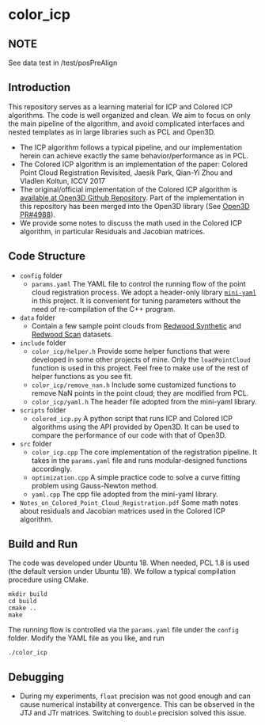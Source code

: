# color_icp

## NOTE

See data test in /test/posPreAlign

## Introduction

This repository serves as a learning material for ICP and Colored ICP algorithms. The code is well organized and clean. We aim to focus on only the main pipeline of the algorithm, and avoid complicated interfaces and nested templates as in large libraries such as PCL and Open3D. 

- The ICP algorithm follows a typical pipeline, and our implementation herein can achieve exactly the same behavior/performance as in PCL.
- The Colored ICP algorithm is an implementation of the paper: Colored Point Cloud Registration Revisited, Jaesik Park, Qian-Yi Zhou and Vladlen Koltun, ICCV 2017
- The original/official implementation of the Colored ICP algorithm is [available at Open3D Github Repository](https://github.com/isl-org/Open3D/blob/master/cpp/open3d/pipelines/registration/ColoredICP.cpp). Part of the implementation in this repository has been merged into the Open3D library (See [Open3D PR#4988](https://github.com/isl-org/Open3D/pull/4988)).
- We provide some notes to discuss the math used in the Colored ICP algorithm, in particular Residuals and Jacobian matrices. 

## Code Structure

- `config` folder 
  - `params.yaml` The YAML file to control the running flow of the point cloud registration process. We adopt a header-only library [`mini-yaml`](https://github.com/jimmiebergmann/mini-yaml) in this project. It is convenient for tuning parameters without the need of re-compilation of the C++ program.
- `data` folder 
  - Contain a few sample point clouds from [Redwood Synthetic](http://redwood-data.org/indoor/) and [Redwood Scan](http://redwood-data.org/indoor_lidar_rgbd/) datasets.
- `include` folder
  - `color_icp/helper.h` Provide some helper functions that were developed in some other projects of mine. Only the `loadPointCloud` function is used in this project. Feel free to make use of the rest of helper functions as you see fit.
  - `color_icp/remove_nan.h` Include some customized functions to remove NaN points in the point cloud; they are modified from PCL.
  - `color_icp/yaml.h` The header file adopted from the mini-yaml library.
- `scripts` folder
  - `colored_icp.py` A python script that runs ICP and Colored ICP algorithms using the API provided by Open3D. It can be used to compare the performance of our code with that of Open3D.
- `src` folder
  - `color_icp.cpp` The core implementation of the registration pipeline. It takes in the `params.yaml` file and runs modular-designed functions accordingly.
  - `optimization.cpp` A simple practice code to solve a curve fitting problem using Gauss-Newton method.
  - `yaml.cpp`  The cpp file adopted from the mini-yaml library.
- `Notes_on_Colored_Point_Cloud_Registration.pdf` Some math notes about residuals and Jacobian matrices used in the Colored ICP algorithm.


## Build and Run

The code was developed under Ubuntu 18. When needed, PCL 1.8 is used (the default version under Ubuntu 18). We follow a typical compilation procedure using CMake. 

```
mkdir build
cd build
cmake ..
make
```

The running flow is controlled via the `params.yaml` file under the `config` folder. Modify the YAML file as you like, and run

```
./color_icp
```

## Debugging
- During my experiments, `float` precision was not good enough and can cause numerical instability at convergence. This can be observed in the JTJ and JTr matrices. Switching to `double` precision solved this issue.

